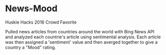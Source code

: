 # News-Mood
Huskie Hacks 2016 Crowd Favorite

Pulled news articles from countries around the world with Bing News API and analyzed each countrie's article using sentimental analysis. Each article was then assigned a 'sentiment' value and then averged together to give a country a "Mood" rating. 
